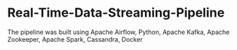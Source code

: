 # Real-Time-Data-Streaming-Pipeline
The pipeline was built using Apache Airflow, Python, Apache Kafka, Apache Zookeeper, Apache Spark, Cassandra, Docker
